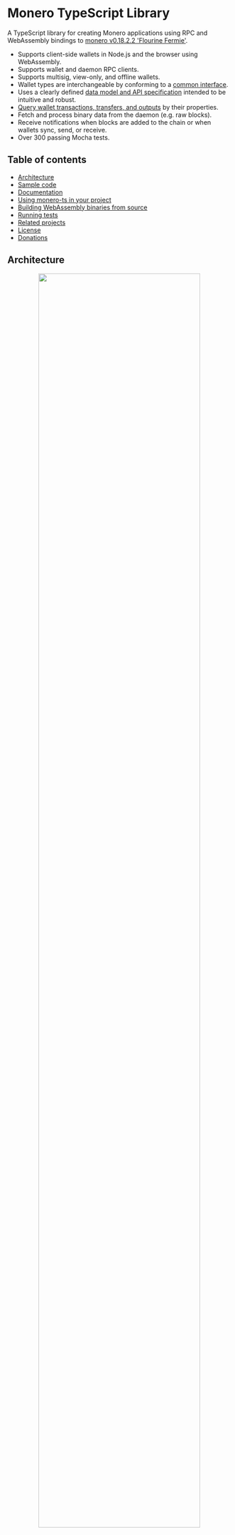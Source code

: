 # Monero TypeScript Library

A TypeScript library for creating Monero applications using RPC and WebAssembly bindings to [monero v0.18.2.2 'Flourine Fermie'](https://github.com/monero-project/monero/tree/v0.18.2.2).

* Supports client-side wallets in Node.js and the browser using WebAssembly.
* Supports wallet and daemon RPC clients.
* Supports multisig, view-only, and offline wallets.
* Wallet types are interchangeable by conforming to a [common interface](https://moneroecosystem.org/monero-ts/MoneroWallet.html).
* Uses a clearly defined [data model and API specification](https://moneroecosystem.org/monero-java/monero-spec.pdf) intended to be intuitive and robust.
* [Query wallet transactions, transfers, and outputs](docs/developer_guide/query_data_model.md) by their properties.
* Fetch and process binary data from the daemon (e.g. raw blocks).
* Receive notifications when blocks are added to the chain or when wallets sync, send, or receive.
* Over 300 passing Mocha tests.

## Table of contents

* [Architecture](#architecture)
* [Sample code](#sample-code)
* [Documentation](#documentation)
* [Using monero-ts in your project](#using-monero-ts-in-your-project)
* [Building WebAssembly binaries from source](#building-webassembly-binaries-from-source)
* [Running tests](#running-tests)
* [Related projects](#related-projects)
* [License](#license)
* [Donations](#donations)

## Architecture

<p align="center">
	<img width="85%" height="auto" src="docs/img/architecture.png"/><br>
	<i>Build browser or Node.js applications using RPC or WebAssembly bindings to <a href="https://github.com/monero-project/monero">monero-project/monero</a>.  Wallet implementations are interchangeable by conforming to a common interface, <a href="https://moneroecosystem.org/monero-ts/MoneroWallet.html">MoneroWallet.ts</a>.</i>
</p>

## Sample code

```typescript
// import monero-ts (or import types individually)
import * as moneroTs from "monero-ts";

// connect to daemon
let daemon = await moneroTs.connectToDaemonRpc("http://localhost:28081");
let height = await daemon.getHeight();        // 1523651
let txsInPool = await daemon.getTxPool();     // get transactions in the pool

// create wallet from mnemonic phrase using WebAssembly bindings to monero-project
let walletFull = await moneroTs.createWalletFull({
  path: "sample_wallet_full"
  password: "supersecretpassword123",
  networkType: moneroTs.MoneroNetworkType.TESTNET,
  seed: "hefty value scenic...",
  restoreHeight: 573936,
  server: { // provide url or MoneroRpcConnection
    uri: "http://localhost:28081",
    username: "superuser",
    password: "abctesting123"
  }
});

// synchronize with progress notifications
await walletFull.sync(new class extends moneroTs.MoneroWalletListener {
  async onSyncProgress(height: number, startHeight: number, endHeight: number, percentDone: number, message: string) {
    // feed a progress bar?
  }
} as moneroTs.MoneroWalletListener);

// synchronize in the background every 5 seconds
await walletFull.startSyncing(5000);

// receive notifications when funds are received, confirmed, and unlocked
let fundsReceived = false;
await walletFull.addListener(new class extends moneroTs.MoneroWalletListener {
  async onOutputReceived(output: moneroTs.MoneroOutputWallet) {
    let amount = output.getAmount();
    let txHash = output.getTx().getHash();
    let isConfirmed = output.getTx().getIsConfirmed();
    let isLocked = output.getTx().getIsLocked();
    fundsReceived = true;
  }
});

// connect to wallet RPC endpoint and open wallet
let walletRpc = await moneroTs.connectToWalletRpc("http://localhost:28084", "rpc_user", "abc123");
await walletRpc.openWallet("sample_wallet_rpc", "supersecretpassword123");
let primaryAddress = await walletRpc.getPrimaryAddress(); // 555zgduFhmKd2o8rPUz...
let balance = await walletRpc.getBalance();   // 533648366742
let txs = await walletRpc.getTxs();           // get transactions containing transfers to/from the wallet

// send funds from RPC wallet to WebAssembly wallet
let createdTx = await walletRpc.createTx({
  accountIndex: 0,
  address: await walletFull.getAddress(1, 0),
  amount: BigInt("250000000000"), // send 0.25 XMR (denominated in atomic units)
  relay: false // create transaction and relay to the network if true
});
let fee = createdTx.getFee(); // "Are you sure you want to send... ?"
await walletRpc.relayTx(createdTx); // relay the transaction

// recipient receives unconfirmed funds within 5 seconds
await new Promise(function(resolve) { setTimeout(resolve, 5000); });
assert(fundsReceived);

// save and close WebAssembly wallet
await walletFull.close(true);
```

## Documentation

* [TypeDocs](https://moneroecosystem.org/monero-ts/MoneroWallet.html)
* [API and model overview with visual diagrams](https://moneroecosystem.org/monero-java/monero-spec.pdf)
* [Creating wallets](docs/developer_guide/creating_wallets.md)
* [The data model: blocks, transactions, transfers, and outputs](docs/developer_guide/data_model.md)
* [Getting transactions, transfers, and outputs](docs/developer_guide/query_data_model.md)
* [Sending funds](docs/developer_guide/sending_funds.md)
* [Multisig wallets](docs/developer_guide/multisig_wallets.md)
* [View-only and offline wallets](docs/developer_guide/view_only_offline.md)
* [Connection manager](docs/developer_guide/connection_manager.md)
* [HTTPS and self-signed certificates](./docs/developer_guide/https_and_self_signed_certificates.md)
* [Mocha tests](src/test)
* [Installing prerequisites](docs/developer_guide/installing_prerequisites.md)
* [Getting started part 1: creating a Node.js application](docs/developer_guide/getting_started_p1.md)
* [Getting started part 2: creating a web application](docs/developer_guide/getting_started_p2.md)

## Using monero-ts in your project

1. `cd your_project` or `mkdir your_project && cd your_project && npm init`
2. `npm install monero-ts@0.9.0`
3. Add `require("monero-ts")` to your application code.

#### Running in Node.js

Node.js 18 LTS is recommended and requires using the `--no-experimental-fetch` flag. Alternatively, Node.js 16 LTS works.

#### Building a browser application
1. Bundle your application code for a browser. See [xmr-sample-app](https://github.com/woodser/xmr-sample-app) for an example project using webpack.
2. Copy assets from ./dist to your web app's build directory.

#### Using RPC servers:
1. Download and install [Monero CLI](https://web.getmonero.org/downloads/).
2. Start monerod, e.g.: `./monerod --stagenet` (or use a remote daemon).
3. Start monero-wallet-rpc, e.g.: `./monero-wallet-rpc --daemon-address http://localhost:38081 --stagenet --rpc-bind-port 38084 --rpc-login rpc_user:abc123 --wallet-dir ./`

## Building WebAssembly binaries from source

This project uses WebAssembly to package and execute Monero's source code for use in a browser or other WebAssembly-supported environment.

Compiled WebAssembly binaries are committed to ./dist for convenience, but these files can be built independently from source code:

1. Install and activate emscripten.
	1. Clone emscripten repository: `git clone https://github.com/emscripten-core/emsdk.git`
	2. `cd emsdk`
	3. `git pull && ./emsdk install 3.1.10 && ./emsdk activate 3.1.10 && source ./emsdk_env.sh`
	4. `export EMSCRIPTEN=path/to/emsdk/upstream/emscripten` (change for your system)
2. Clone monero-ts repository: `git clone --recursive https://github.com/monero-ecosystem/monero-ts.git`
3. `cd monero-ts`
4. `./bin/update_submodules.sh`
5. Modify ./external/monero-cpp/external/monero-project/src/crypto/wallet/CMakeLists.txt from `set(MONERO_WALLET_CRYPTO_LIBRARY "auto" ...` to `set(MONERO_WALLET_CRYPTO_LIBRARY "cn" ...`.
6. [Download and install](https://unbound.docs.nlnetlabs.nl/en/latest/getting-started/installation.html) unbound 1.17.0 to your home directory (`~`).
7. `./bin/build_all.sh` (install [monero-project dependencies](https://github.com/monero-project/monero#dependencies) as needed for your system)

## Running tests

1. Clone the project repository: `git clone https://github.com/monero-ecosystem/monero-ts.git`
2. `cd monero-ts`
3. Start RPC servers:
	1. Download and install [Monero CLI](https://web.getmonero.org/downloads/).
	2. Start monerod, e.g.: `./monerod --testnet` (or use a remote daemon).
	3. Start monero-wallet-rpc, e.g.: `./monero-wallet-rpc --daemon-address http://localhost:38081 --testnet --rpc-bind-port 28084 --rpc-login rpc_user:abc123 --wallet-dir ./`
4. Configure the appropriate RPC endpoints, authentication, and other settings in [TestUtils.ts](src/test/utils/TestUtils.ts) (e.g. `WALLET_RPC_CONFIG` and `DAEMON_RPC_CONFIG`).

#### Running tests in Node.js

* Run all tests: `npm test`
* Run tests by their description, e.g.: `npm run test -- --grep "Can get transactions"`

#### Running tests in a browser

1. Start monero-wallet-rpc servers used by tests: `./bin/start_wallet_rpc_test_servers.sh`
2. In another terminal, build browser tests: `./bin/build_browser_tests.sh`
3. Access http://localhost:8080/tests.html in a browser to run all tests

## Related projects

* [monero-java](https://github.com/monero-ecosystem/monero-java)
* [monero-cpp](https://github.com/monero-ecosystem/monero-cpp)
* [xmr-sample-app](https://github.com/woodser/xmr-sample-app) - sample web application using monero-ts
* [monerostresstester.com](https://github.com/woodser/monerostresstester.com) - repeatedly sends txs to self to stress test the network (under development)
* [monero-deposit-scanner](https://github.com/woodser/monero-deposit-scanner) - scan for incoming deposits to an address using a view key (under development)
* [monerowebwallet.com](https://github.com/woodser/monerowebwallet.com) - open-source, client-side web wallet (under development)

## License

This project is licensed under MIT.

## Donations

If this library brings you value, please consider donating.

<p align="center">
	<img src="donate.png" width="115" height="115"/><br>
	<code>46FR1GKVqFNQnDiFkH7AuzbUBrGQwz2VdaXTDD4jcjRE8YkkoTYTmZ2Vohsz9gLSqkj5EM6ai9Q7sBoX4FPPYJdGKQQXPVz</code>
</p>
